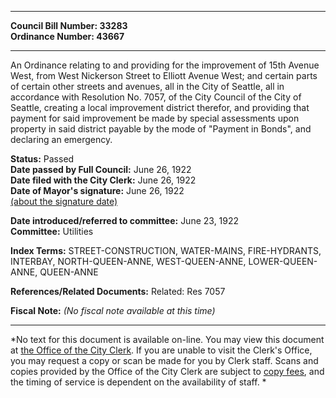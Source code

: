 * * * * *  
  
**Council Bill Number: [](#h0)[](#h2)33283**   
**Ordinance Number: 43667**  
  
* * * * *  
  
An Ordinance relating to and providing for the improvement of 15th Avenue West, from West Nickerson Street to Elliott Avenue West; and certain parts of certain other streets and avenues, all in the City of Seattle, all in accordance with Resolution No. 7057, of the City Council of the City of Seattle, creating a local improvement district therefor, and providing that payment for said improvement be made by special assessments upon property in said district payable by the mode of "Payment in Bonds", and declaring an emergency.  
  
**Status:** Passed   
**Date passed by Full Council:** June 26, 1922   
**Date filed with the City Clerk:** June 26, 1922   
**Date of Mayor's signature:** June 26, 1922   
[(about the signature date)](/~public/approvaldate.htm)   
  
  
**Date introduced/referred to committee:** June 23, 1922   
**Committee:** Utilities   
  
**Index Terms:** STREET-CONSTRUCTION, WATER-MAINS, FIRE-HYDRANTS, INTERBAY, NORTH-QUEEN-ANNE, WEST-QUEEN-ANNE, LOWER-QUEEN-ANNE, QUEEN-ANNE  
  
**References/Related Documents:** Related: Res 7057  
  
**Fiscal Note:** *(No fiscal note available at this time)*  
  
* * * * *  
  
*No text for this document is available on-line. You may view this document at [the Office of the City Clerk](http://www.seattle.gov/leg/clerk/contactUs.htm). If you are unable to visit the Clerk's Office, you may request a copy or scan be made for you by Clerk staff. Scans and copies provided by the Office of the City Clerk are subject to [copy fees](http://clerk.seattle.gov/~public/clerkfees.htm), and the timing of service is dependent on the availability of staff. *  
  
  

